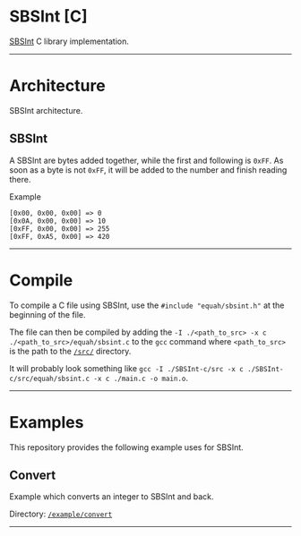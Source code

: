 <!-- Author (Created): Roger "Equah" Hürzeler -->
<!-- Date (Created): 12019.12.26 HE -->
<!-- License: apache-2.0 -->

**SBSInt [C]**
================================================================================

[SBSInt](https://github.com/TheEquah/SBSInt/) C library implementation.

--------------------------------------------------------------------------------

# Architecture

SBSInt architecture.

## SBSInt

A SBSInt are bytes added together, while the first and following is `0xFF`. As soon as a byte is not `0xFF`, it will be added to the number and finish reading there.

Example
```
[0x00, 0x00, 0x00] => 0
[0x0A, 0x00, 0x00] => 10
[0xFF, 0x00, 0x00] => 255
[0xFF, 0xA5, 0x00] => 420
```

--------------------------------------------------------------------------------

# Compile

To compile a C file using SBSInt, use the `#include "equah/sbsint.h"` at the beginning of the file.

The file can then be compiled by adding the `-I ./<path_to_src> -x c ./<path_to_src>/equah/sbsint.c` to the `gcc` command where `<path_to_src>` is the path to the [`/src/`](https://github.com/TheEquah/SBSInt-c/tree/master/src/) directory.

It will probably look something like `gcc -I ./SBSInt-c/src -x c ./SBSInt-c/src/equah/sbsint.c -x c ./main.c -o main.o`.

--------------------------------------------------------------------------------

# Examples

This repository provides the following example uses for SBSInt.

## Convert

Example which converts an integer to SBSInt and back.

Directory: [`/example/convert`](https://github.com/TheEquah/SBSInt-c/tree/master/example/convert/)

--------------------------------------------------------------------------------
